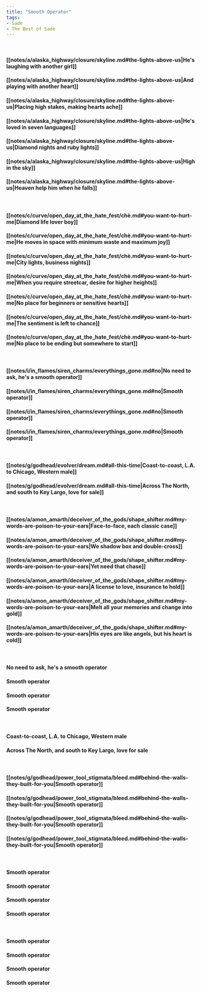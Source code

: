 ```yaml
---
title: "Smooth Operator"
tags:
- Sade
- The Best of Sade
---
```

&nbsp;
#### [[notes/a/alaska_highway/closure/skyline.md#the-lights-above-us|He's laughing with another girl]]
#### [[notes/a/alaska_highway/closure/skyline.md#the-lights-above-us|And playing with another heart]]
#### [[notes/a/alaska_highway/closure/skyline.md#the-lights-above-us|Placing high stakes, making hearts ache]]
#### [[notes/a/alaska_highway/closure/skyline.md#the-lights-above-us|He's loved in seven languages]]
#### [[notes/a/alaska_highway/closure/skyline.md#the-lights-above-us|Diamond nights and ruby lights]]
#### [[notes/a/alaska_highway/closure/skyline.md#the-lights-above-us|High in the sky]]
#### [[notes/a/alaska_highway/closure/skyline.md#the-lights-above-us|Heaven help him when he falls]]
&nbsp;
#### [[notes/c/curve/open_day_at_the_hate_fest/chè.md#you-want-to-hurt-me|Diamond life lover boy]]
#### [[notes/c/curve/open_day_at_the_hate_fest/chè.md#you-want-to-hurt-me|He moves in space with minimum waste and maximum joy]]
#### [[notes/c/curve/open_day_at_the_hate_fest/chè.md#you-want-to-hurt-me|City lights, business nights]]
#### [[notes/c/curve/open_day_at_the_hate_fest/chè.md#you-want-to-hurt-me|When you require streetcar, desire for higher heights]]
#### [[notes/c/curve/open_day_at_the_hate_fest/chè.md#you-want-to-hurt-me|No place for beginners or sensitive hearts]]
#### [[notes/c/curve/open_day_at_the_hate_fest/chè.md#you-want-to-hurt-me|The sentiment is left to chance]]
#### [[notes/c/curve/open_day_at_the_hate_fest/chè.md#you-want-to-hurt-me|No place to be ending but somewhere to start]]
&nbsp;
#### [[notes/i/in_flames/siren_charms/everythings_gone.md#no|No need to ask, he's a smooth operator]]
#### [[notes/i/in_flames/siren_charms/everythings_gone.md#no|Smooth operator]]
#### [[notes/i/in_flames/siren_charms/everythings_gone.md#no|Smooth operator]]
#### [[notes/i/in_flames/siren_charms/everythings_gone.md#no|Smooth operator]]
&nbsp;
#### [[notes/g/godhead/evolver/dream.md#all-this-time|Coast-to-coast, L.A. to Chicago, Western male]]
#### [[notes/g/godhead/evolver/dream.md#all-this-time|Across The North, and south to Key Largo, love for sale]]
&nbsp;
#### [[notes/a/amon_amarth/deceiver_of_the_gods/shape_shifter.md#my-words-are-poison-to-your-ears|Face-to-face, each classic case]]
#### [[notes/a/amon_amarth/deceiver_of_the_gods/shape_shifter.md#my-words-are-poison-to-your-ears|We shadow box and double-cross]]
#### [[notes/a/amon_amarth/deceiver_of_the_gods/shape_shifter.md#my-words-are-poison-to-your-ears|Yet need that chase]]
#### [[notes/a/amon_amarth/deceiver_of_the_gods/shape_shifter.md#my-words-are-poison-to-your-ears|A license to love, insurance to hold]]
#### [[notes/a/amon_amarth/deceiver_of_the_gods/shape_shifter.md#my-words-are-poison-to-your-ears|Melt all your memories and change into gold]]
#### [[notes/a/amon_amarth/deceiver_of_the_gods/shape_shifter.md#my-words-are-poison-to-your-ears|His eyes are like angels, but his heart is cold]]
&nbsp;
#### No need to ask, he's a smooth operator
#### Smooth operator
#### Smooth operator
#### Smooth operator
&nbsp;
#### Coast-to-coast, L.A. to Chicago, Western male
#### Across The North, and south to Key Largo, love for sale
&nbsp;
#### [[notes/g/godhead/power_tool_stigmata/bleed.md#behind-the-walls-they-built-for-you|Smooth operator]]
#### [[notes/g/godhead/power_tool_stigmata/bleed.md#behind-the-walls-they-built-for-you|Smooth operator]]
#### [[notes/g/godhead/power_tool_stigmata/bleed.md#behind-the-walls-they-built-for-you|Smooth operator]]
#### [[notes/g/godhead/power_tool_stigmata/bleed.md#behind-the-walls-they-built-for-you|Smooth operator]]
&nbsp;
#### Smooth operator
#### Smooth operator
#### Smooth operator
#### Smooth operator
&nbsp;
#### Smooth operator
#### Smooth operator
#### Smooth operator
#### Smooth operator
